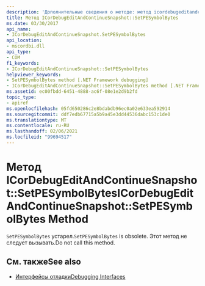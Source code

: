 ```yaml
---
description: 'Дополнительные сведения о методе: метод icordebugeditandcontinuesnapshot:: Сетпесимболбитес'
title: Метод ICorDebugEditAndContinueSnapshot::SetPESymbolBytes
ms.date: 03/30/2017
api_name:
- ICorDebugEditAndContinueSnapshot.SetPESymbolBytes
api_location:
- mscordbi.dll
api_type:
- COM
f1_keywords:
- ICorDebugEditAndContinueSnapshot::SetPESymbolBytes
helpviewer_keywords:
- SetPESymbolBytes method [.NET Framework debugging]
- ICorDebugEditAndContinueSnapshot::SetPESymbolBytes method [.NET Framework debugging]
ms.assetid: ec00fbdd-6451-4888-ac6f-08e1e2d9b2fd
topic_type:
- apiref
ms.openlocfilehash: 05fd650286c2e8bdabdb96ec0a02e633ea592914
ms.sourcegitcommit: ddf7edb67715a5b9a45e3dd44536dabc153c1de0
ms.translationtype: MT
ms.contentlocale: ru-RU
ms.lasthandoff: 02/06/2021
ms.locfileid: "99694517"
---
```

# <a name="icordebugeditandcontinuesnapshotsetpesymbolbytes-method"></a><span data-ttu-id="c552a-103">Метод ICorDebugEditAndContinueSnapshot::SetPESymbolBytes</span><span class="sxs-lookup"><span data-stu-id="c552a-103">ICorDebugEditAndContinueSnapshot::SetPESymbolBytes Method</span></span>

<span data-ttu-id="c552a-104">`SetPESymbolBytes` устарел.</span><span class="sxs-lookup"><span data-stu-id="c552a-104">`SetPESymbolBytes` is obsolete.</span></span> <span data-ttu-id="c552a-105">Этот метод не следует вызывать.</span><span class="sxs-lookup"><span data-stu-id="c552a-105">Do not call this method.</span></span>  
  
## <a name="see-also"></a><span data-ttu-id="c552a-106">См. также</span><span class="sxs-lookup"><span data-stu-id="c552a-106">See also</span></span>

- [<span data-ttu-id="c552a-107">Интерфейсы отладки</span><span class="sxs-lookup"><span data-stu-id="c552a-107">Debugging Interfaces</span></span>](debugging-interfaces.md)
